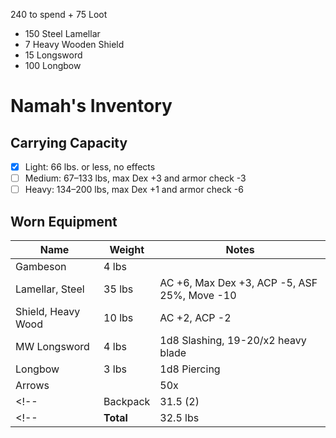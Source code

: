   240 to spend + 75 Loot
- 150 Steel Lamellar
-   7 Heavy Wooden Shield
-  15 Longsword
-  100 Longbow
# Namah's Inventory 
## Carrying Capacity
 - [x] Light: 66 lbs. or less, no effects
 - [ ] Medium: 67–133 lbs, max Dex +3 and armor check -3
 - [ ] Heavy: 134–200 lbs, max Dex +1 and armor check -6
## Worn Equipment
|	Name								|	Weight	|	Notes		|
|-----------------------------|-----------|-----------|
|	Gambeson							|	4 lbs 	|
|	Lamellar, Steel				|	35 lbs 	| AC +6, Max Dex +3, ACP -5, ASF 25%, Move -10
|	Shield, Heavy Wood			|	10 lbs	| AC +2, ACP -2 
|	MW Longsword					|	4 lbs		| 1d8 Slashing, 19-20/x2 heavy blade
|	Longbow							|	3 lbs		| 1d8 Piercing
|	Arrows							|				| 50x
<!-- |	Backpack							|	31.5 (2)	|	 -->
<!-- |	**Total**						|	32.5 lbs	| -->
